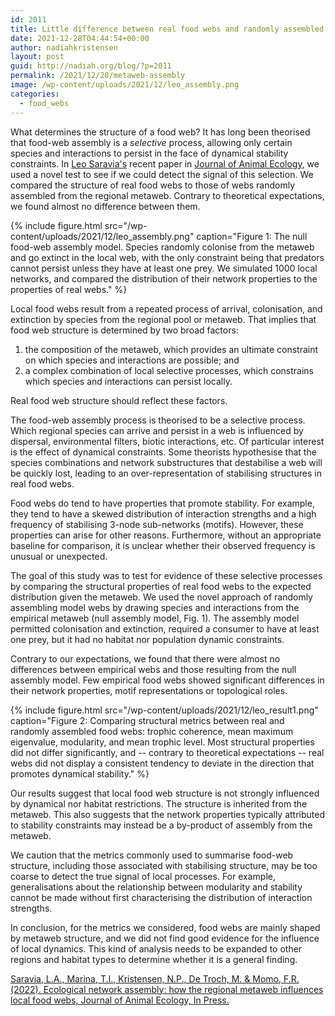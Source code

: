 ```yaml
---
id: 2011
title: Little difference between real food webs and randomly assembled webs
date: 2021-12-28T04:44:54+00:00
author: nadiahkristensen
layout: post
guid: http://nadiah.org/blog/?p=2011
permalink: /2021/12/28/metaweb-assembly
image: /wp-content/uploads/2021/12/leo_assembly.png
categories:
  - food_webs
---
```


What determines the structure of a food web?
It has long been theorised that food-web assembly is a _selective_ process,
allowing only certain species and interactions to persist in the face of 
dynamical stability constraints.
In [Leo Saravia's](https://twitter.com/larysar) recent paper in 
[Journal of Animal Ecology](https://besjournals.onlinelibrary.wiley.com/doi/10.1111/1365-2656.13652),
we used a novel test to see if we could detect the signal of this selection.
We compared the structure of real food webs to those of webs randomly assembled from the regional metaweb.
Contrary to theoretical expectations, we found almost no difference between them.

{%
    include figure.html
    src="/wp-content/uploads/2021/12/leo_assembly.png"
    caption="Figure 1: The null food-web assembly model. Species randomly colonise from the metaweb and go extinct in the local web, with the only constraint being that predators cannot persist unless they have at least one prey. We simulated 1000 local networks, and compared the distribution of their network properties to the properties of real webs."
%}

Local food webs result from a repeated process of arrival, colonisation, and extinction
by species from the regional pool or metaweb.
That implies that food web structure is determined by two broad factors:
1.  the composition of the metaweb, 
which provides an ultimate constraint on which species and interactions are possible; and 
1. a complex combination of local selective processes, 
which constrains which species and interactions can persist locally.

Real food web structure should reflect these factors.

The food-web assembly process is theorised to be a selective process.
Which regional species can arrive and persist in a web is influenced by
dispersal, environmental filters, biotic interactions, etc.
Of particular interest is the effect of dynamical constraints.
Some theorists hypothesise that the species combinations and network substructures that 
destabilise a web will be quickly lost,
leading to an over-representation of stabilising structures in real food webs.

Food webs do tend to have properties that promote stability.
For example, they tend to have a skewed distribution of interaction strengths
and a high frequency of stabilising 3-node sub-networks (motifs).
However, these properties can arise for other reasons.
Furthermore, without an appropriate baseline for comparison,
it is unclear whether their observed frequency is unusual or unexpected.

The goal of this study was to test for evidence of these selective processes 
by comparing the structural properties of real food webs to the expected distribution given the metaweb.
We used the novel approach of randomly assembling model webs by drawing species and 
interactions from the empirical metaweb (null assembly model, Fig. 1). 
The assembly model permitted colonisation and extinction, required a consumer to have at least one prey, 
but it had no habitat nor population dynamic constraints.

Contrary to our expectations, 
we found that there were almost no differences between empirical webs 
and those resulting from the null assembly model. 
Few empirical food webs showed significant differences in their network properties, 
motif representations or topological roles.

{%
    include figure.html
    src="/wp-content/uploads/2021/12/leo_result1.png"
    caption="Figure 2: Comparing structural metrics between real and randomly assembled food webs: trophic coherence, mean maximum eigenvalue, modularity, and mean trophic level. Most structural properties did not differ significantly, and -- contrary to theoretical expectations -- real webs did not display a consistent tendency to deviate in the direction that promotes dynamical stability."
%}

Our results suggest that local food web structure is not strongly influenced by dynamical nor habitat restrictions. 
The structure is inherited from the metaweb. 
This also suggests that the network properties typically attributed to stability constraints
may instead be a by-product of assembly from the metaweb.

We caution that the metrics commonly used to summarise food-web structure,
including those associated with stabilising structure,
may be too coarse to detect the true signal of local processes.
For example, generalisations about the relationship between modularity and stability 
cannot be made without first characterising the distribution of interaction strengths.

In conclusion,
for the metrics we considered,
food webs are mainly shaped by metaweb structure, 
and we did not find good evidence for the influence of local dynamics.
This kind of analysis needs to be expanded to other regions and habitat types to determine
whether it is a general finding.

[Saravia, L.A., Marina, T.I., Kristensen, N.P., De Troch, M. & Momo, F.R. (2022). Ecological network assembly: how the regional metaweb influences local food webs, Journal of Animal Ecology, In Press.](https://besjournals.onlinelibrary.wiley.com/doi/10.1111/1365-2656.13652)

